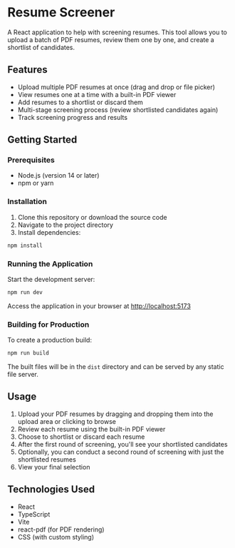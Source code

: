 # Resume Screener

A React application to help with screening resumes. This tool allows you to upload a batch of PDF resumes, review them one by one, and create a shortlist of candidates.

## Features

- Upload multiple PDF resumes at once (drag and drop or file picker)
- View resumes one at a time with a built-in PDF viewer
- Add resumes to a shortlist or discard them
- Multi-stage screening process (review shortlisted candidates again)
- Track screening progress and results

## Getting Started

### Prerequisites

- Node.js (version 14 or later)
- npm or yarn

### Installation

1. Clone this repository or download the source code
2. Navigate to the project directory
3. Install dependencies:

```bash
npm install
```

### Running the Application

Start the development server:

```bash
npm run dev
```

Access the application in your browser at [http://localhost:5173](http://localhost:5173)

### Building for Production

To create a production build:

```bash
npm run build
```

The built files will be in the `dist` directory and can be served by any static file server.

## Usage

1. Upload your PDF resumes by dragging and dropping them into the upload area or clicking to browse
2. Review each resume using the built-in PDF viewer
3. Choose to shortlist or discard each resume
4. After the first round of screening, you'll see your shortlisted candidates
5. Optionally, you can conduct a second round of screening with just the shortlisted resumes
6. View your final selection

## Technologies Used

- React
- TypeScript
- Vite
- react-pdf (for PDF rendering)
- CSS (with custom styling)
